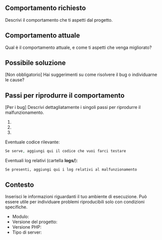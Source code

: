 ## Comportamento richiesto

Descrivi il comportamento che ti aspetti dal progetto.

## Comportamento attuale

Qual è il comportamento attuale, e come ti aspetti che venga migliorato?

## Possibile soluzione

[Non obbligatorio] Hai suggerimenti su come risolvere il bug o individuarne le cause?

## Passi per riprodurre il comportamento

[Per i bug] Descrivi dettagliatamente i singoli passi per riprodurre il malfunzionamento.

1.
2.
3.

Eventuale codice rilevante:
```php
Se serve, aggiungi qui il codice che vuoi farci testare
```

Eventuali log relativi (cartella **logs/**):
```
Se presenti, aggiungi qui i log relativi al malfunzionamento
```

## Contesto

Inserisci le informazioni riguardanti il tuo ambiente di esecuzione. Può essere utile per individuare problemi riproducibili solo con condizioni specifiche.

* Modulo:
* Versione del progetto:
* Versione PHP:
* Tipo di server:
